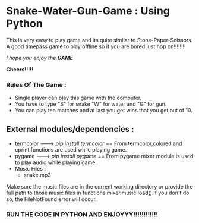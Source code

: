 # Snake-Water-Gun-Game : Using Python
This is very easy to play game and its quite similar to Stone-Paper-Scissors.
A good timepass game to play offline so if you are bored just hop on!!!!!!!!

*I hope you enjoy the* ***GAME***

**Cheers!!!!!**

### Rules Of The Game : 

* Single player can play this game with the computer.
* You have to type "S" for snake "W" for water and "G" for gun.
* You can play ten matches and at last you get wins that you get out of 10.

## External modules/dependencies :

* termcolor ---> *pip install termcolor* == From termcolor,colored and cprint functions are used while playing game.
* pygame ---> *pip install pygame* == From pygame mixer module is used to play audio while playing game.
* Music Files : 
     * snake.mp3

Make sure the music files are in the current working directory or provide the full path to those music files in functions mixer.music.load().If you don't do so, the FileNotFound error will occur.



### RUN THE CODE IN PYTHON AND ENJOYYY!!!!!!!!!!!!




